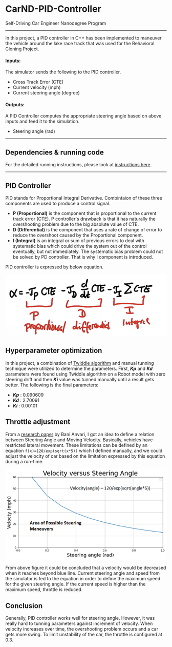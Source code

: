 # CarND-PID-Controller
Self-Driving Car Engineer Nanodegree Program

---

In this project, a PID controller in C++ has been implemented to maneuver the vehicle around the lake race track that was used for the Behavioral Cloning Project.

#### Inputs:
The simulator sends the following to the PID controller.
* Cross Track Error (CTE)
* Current velocity (mph)
* Current steering angle (degree)

#### Outputs:
A PID Controller computes the appropriate steering angle based on above inputs and feed it to the simulation.

* Steering angle (rad)

---
## Dependencies & running code

For the detailed running instructions, please look at [instructions here](./INSTALLATION.md). 

---
## PID Controller

PID stands for Proportional Integral Derivative. Combintaion of these three components are used to produce a control signal. 

* __P (Proportional)__ is the component that is proportional to the current track error (CTE). 
P controller's drawback is that it has naturally the overshooting problem due to the big absolute value of CTE.
* __D (Differential)__ is the component that uses a rate of change of error to reduce the overshoot caused by the Proportional component. 
* __I (Integral)__ is an integral or sum of previous errors to deal with systematic bias which could drive the system out of the control eventually, but not immediately. 
The systematic bias problem could not be solved by PD controller. That is why I component is introduced.

PID controller is expressed by below equation.

<img src="img/PID_controller_equation.png"/>

## Hyperparameter optimization

In this project, a combination of [Twiddle algorithm](https://www.youtube.com/watch?v=2uQ2BSzDvXs) and manual tunning technique were utilized to determine the parameters. 
First, **_Kp_** and **_Kd_** parameters were found using Twiddle algorithm on a Robot model with zero steering drift and then **_Ki_** value was tunned manually until a result gets better. The following is the final parameters:
* **_Kp_** : 0.090609
* **_Kd_** : 2.70091
* **_Ki_** : 0.00101

## Throttle adjustment 

From a [research paper](https://www.researchgate.net/publication/275889217_A_Mathematical_Model_for_Driver_and_Pedestrian_Interaction_in_Shared_Space_Environments) by Bani Anvari, I got an idea to define a relation between Steering Angle and Moving Velocity. 
Basically, vehicles have restricted lateral movement. These limitations can be defined by an equation `f(x)=120/exp(sqrt(x*5))` which I defined manually, and we could adjust the velocity of car based on the limitation expressed by this equation during a run-time. 

<img src="img/velocity_vs_angle.png"/>

From above figure it could be concluded that a velocity would be decreased when it reaches beyond blue line. Current steering angle and speed from the simulator is fed to the equation in order to define the maximum speed for the given steering angle. 
If the current speed is higher than the maximum speed, throttle is reduced.

## Conclusion
Generally, PID controller works well for steering angle. However, it was really hard to tunning parameters against increment of velocity.
When velocity increases over time, the overshooting problem occurs and a car gets more swing. To limit unstability of the car, the throttle is configured at 0.3.
